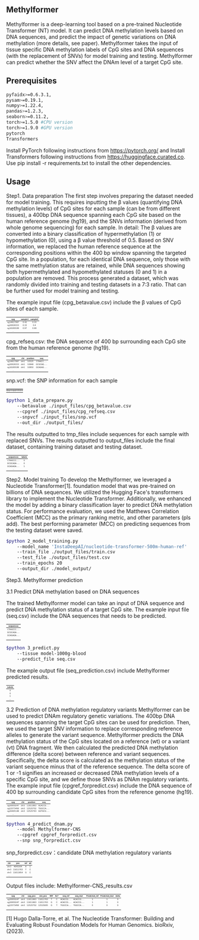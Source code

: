 ## Methylformer
Methylformer is a deep-learning tool based on a pre-trained Nucleotide Transformer (NT) model. It can predict DNA methylation levels based on DNA sequences, and predict the impact of genetic variations on DNA methylation (more details, see paper). Methylformer takes the input of tissue specific DNA methylation labels of CpG sites and DNA sequences (with the replacement of SNVs) for model training and testing. Methylformer can predict whether the SNV affect the DNAm level of a target CpG site.

## Prerequisites
```bash
pyfaidx>=0.6.3.1,
pysam>=0.19.1,
numpy>=1.22.4,
pandas>=1.2.3,
seaborn>=0.11.2,
torch>=1.5.0 #CPU version
torch>=1.9.0 #GPU version
pytorch 
Transformers
```

Install PyTorch following instructions from https://pytorch.org/ and Install Transformers  following instructions from https://huggingface.curated.co. Use pip install -r requirements.txt to install the other dependencies.

## Usage

Step1. Data preparation 
The first step involves preparing the dataset needed for model training. This requires inputting the β values (quantifying DNA methylation levels) of CpG sites for each sample (can be from different tissues), a 400bp DNA sequence spanning each CpG site based on the human reference genome (hg19), and the SNVs information (derived from whole genome sequencing) for each sample.
In detail: The β values are converted into a binary classification of hypermethylation (1) or hypomethylation (0), using a β value threshold of 0.5. Based on SNV information, we replaced the human reference sequence at the corresponding positions within the 400 bp window spanning the targeted CpG site. In a population, for each identical DNA sequence, only those with the same methylation status are retained, while DNA sequences showing both hypermethylated and hypomethylated statuses (0 and 1) in a population are removed. This process generated a dataset, which was randomly divided into training and testing datasets in a 7:3 ratio. That can be further used for model training and testing.

The example input file (cpg_betavalue.csv) include the β values of CpG sites of each sample.


<table class="table table-responsive-{sm|md|lg|xl" style="font-size: 5px; width: auto !important; margin-left: auto; margin-right: auto;">
 <thead>
  <tr>
   <th style="text-align:right;position: sticky; top:0; background-color: #FFFFFF;text-align: center;"> cpg </th>
   <th style="text-align:right;position: sticky; top:0; background-color: #FFFFFF;text-align: center;"> sample1 </th>
   <th style="text-align:left;position: sticky; top:0; background-color: #FFFFFF;text-align: center;"> sample2 </th>
  </tr>
 </thead>
<tbody>
  <tr>
   <td style="text-align:right;text-align: center;"> cg14817997 </td>
   <td style="text-align:right;text-align: center;"> 0.42 </td>
   <td style="text-align:left;text-align: center;"> 0.33 </td>
  </tr>
  <tr>
   <td style="text-align:right;text-align: center;"> cg26928153 </td>
   <td style="text-align:right;text-align: center;"> 0.33 </td>
   <td style="text-align:left;text-align: center;"> 0.4 </td>
  </tr>
  <tr>
   <td style="text-align:right;text-align: center;"> cg16269199 </td>
   <td style="text-align:right;text-align: center;"> 0.97 </td>
   <td style="text-align:left;text-align: center;"> 0.89 </td>
  </tr>
  <tr>
   <td style="text-align:right;text-align: center;"> … </td>
   <td style="text-align:right;text-align: center;">   </td>
   <td style="text-align:left;text-align: center;">   </td>
  </tr>
</tbody>
</table>  

cpg_refseq.csv: the DNA sequence of 400 bp surrounding each CpG site from the human reference genome (hg19).

<table class="table table-responsive-{sm|md|lg|xl" style="font-size: 5px; width: auto !important; margin-left: auto; margin-right: auto;">
 <thead>
  <tr>
   <th style="text-align:right;position: sticky; top:0; background-color: #FFFFFF;text-align: center;"> cpg </th>
   <th style="text-align:right;position: sticky; top:0; background-color: #FFFFFF;text-align: center;"> chr </th>
   <th style="text-align:left;position: sticky; top:0; background-color: #FFFFFF;text-align: center;"> position </th>
   <th style="text-align:left;position: sticky; top:0; background-color: #FFFFFF;text-align: center;"> seq </th>
  </tr>
 </thead>
<tbody>
  <tr>
   <td style="text-align:right;text-align: center;"> cg14817997 </td>
   <td style="text-align:right;text-align: center;"> chr1 </td>
   <td style="text-align:left;text-align: center;"> 10525 </td>
   <td style="text-align:left;text-align: center;"> CTAACC…… </td>
  </tr>
  <tr>
   <td style="text-align:right;text-align: center;"> cg26928153 </td>
   <td style="text-align:right;text-align: center;"> chr1 </td>
   <td style="text-align:left;text-align: center;"> 10848 </td>
   <td style="text-align:left;text-align: center;"> GCGCAG…… </td>
  </tr>
  <tr>
   <td style="text-align:right;text-align: center;"> cg16269199 </td>
   <td style="text-align:right;text-align: center;"> chr1 </td>
   <td style="text-align:left;text-align: center;"> 10850 </td>
   <td style="text-align:left;text-align: center;"> GCAGAG…… </td>
  </tr>
  <tr>
   <td style="text-align:right;text-align: center;"> … </td>
   <td style="text-align:right;text-align: center;">   </td>
   <td style="text-align:left;text-align: center;">   </td>
   <td style="text-align:left;text-align: center;">   </td>
  </tr>
</tbody>
</table>  

snp.vcf: the SNP information for each sample
<table class="table table-responsive-{sm|md|lg|xl" style="font-size: 1px; width: auto !important; margin-left: auto; margin-right: auto;">
 <thead>
  <tr>
   <th style="text-align:right;position: sticky; top:0; background-color: #FFFFFF;text-align: center;"> #CHROM </th>
   <th style="text-align:right;position: sticky; top:0; background-color: #FFFFFF;text-align: center;"> POS </th>
   <th style="text-align:left;position: sticky; top:0; background-color: #FFFFFF;text-align: center;"> ID </th>
   <th style="text-align:left;position: sticky; top:0; background-color: #FFFFFF;text-align: center;"> REF </th>
   <th style="text-align:right;position: sticky; top:0; background-color: #FFFFFF;text-align: center;"> ALT </th>
   <th style="text-align:right;position: sticky; top:0; background-color: #FFFFFF;text-align: center;"> QUAL </th>
   <th style="text-align:left;position: sticky; top:0; background-color: #FFFFFF;text-align: center;"> FILTER </th>
   <th style="text-align:left;position: sticky; top:0; background-color: #FFFFFF;text-align: center;"> INFO </th>
   <th style="text-align:right;position: sticky; top:0; background-color: #FFFFFF;text-align: center;"> FORMAT </th>
   <th style="text-align:left;position: sticky; top:0; background-color: #FFFFFF;text-align: center;"> sample1 </th>
   <th style="text-align:left;position: sticky; top:0; background-color: #FFFFFF;text-align: center;"> sample2 </th>
  </tr>
 </thead>
<tbody>
  <tr>
   <td style="text-align:right;text-align: center;"> chr1 </td>
   <td style="text-align:right;text-align: center;"> 10550 </td>
   <td style="text-align:left;text-align: center;"> . </td>
   <td style="text-align:left;text-align: center;"> G </td>
   <td style="text-align:right;text-align: center;"> C </td>
   <td style="text-align:right;text-align: center;"> 222.64 </td>
   <td style="text-align:left;text-align: center;"> PASS </td>
   <td style="text-align:left;text-align: center;"> …… </td>
   <td style="text-align:right;text-align: center;"> GT </td>
   <td style="text-align:right;text-align: center;"> 0/0 </td>
   <td style="text-align:left;text-align: center;"> 0/0 </td>
  </tr>
  <tr>
   <td style="text-align:right;text-align: center;"> chr1 </td>
   <td style="text-align:right;text-align: center;"> 10575 </td>
   <td style="text-align:left;text-align: center;"> . </td>
   <td style="text-align:left;text-align: center;"> C </td>
   <td style="text-align:right;text-align: center;"> G </td>
   <td style="text-align:right;text-align: center;"> 128.77 </td>
   <td style="text-align:left;text-align: center;"> PASS </td>
   <td style="text-align:left;text-align: center;"> …… </td>
   <td style="text-align:right;text-align: center;"> GT </td>
   <td style="text-align:right;text-align: center;"> 0/1 </td>
   <td style="text-align:left;text-align: center;"> 0/1 </td>
  </tr>
  <tr>
   <td style="text-align:right;text-align: center;"> chr1 </td>
   <td style="text-align:right;text-align: center;"> 10608 </td>
   <td style="text-align:left;text-align: center;"> . </td>
   <td style="text-align:left;text-align: center;"> A </td>
   <td style="text-align:right;text-align: center;"> C </td>
   <td style="text-align:right;text-align: center;"> 119.64 </td>
   <td style="text-align:left;text-align: center;"> PASS </td>
   <td style="text-align:left;text-align: center;"> …… </td>
   <td style="text-align:right;text-align: center;"> GT </td>
   <td style="text-align:right;text-align: center;"> 0/0 </td>
   <td style="text-align:left;text-align: center;"> 0/1 </td>
  </tr>
  <tr>
   <td style="text-align:right;text-align: center;"> … </td>
   <td style="text-align:right;text-align: center;">   </td>
   <td style="text-align:left;text-align: center;">   </td>
   <td style="text-align:left;text-align: center;">   </td>
   <td style="text-align:right;text-align: center;">   </td>
   <td style="text-align:left;text-align: center;">   </td>
   <td style="text-align:left;text-align: center;">   </td>
   <td style="text-align:right;text-align: center;">   </td>
   <td style="text-align:left;text-align: center;">   </td>
   <td style="text-align:left;text-align: center;">   </td>
   <td style="text-align:left;text-align: center;">   </td>
  </tr>
</tbody>
</table>  

```bash
$python 1_data_prepare.py 
	--betavalue ./input_files/cpg_betavalue.csv 
	--cpgref ./input_files/cpg_refseq.csv 
	--snpvcf ./input_files/snp.vcf 
	--out_dir ./output_files/

```

The results outputted to tmp_files include sequences for each sample with replaced SNVs.
The results outputted to output_files include the final dataset, containing training dataset and testing dataset.



<table class="table table-responsive-{sm|md|lg|xl" style="font-size: 5px; width: auto !important; margin-left: auto; margin-right: auto;">
 <thead>
  <tr>
   <th style="text-align:right;position: sticky; top:0; background-color: #FFFFFF;text-align: center;"> sequences </th>
   <th style="text-align:right;position: sticky; top:0; background-color: #FFFFFF;text-align: center;"> labels </th>
  </tr>
 </thead>
<tbody>
  <tr>
   <td style="text-align:right;text-align: center;"> CTAACCC…… </td>
   <td style="text-align:right;text-align: center;"> 0 </td>
  </tr>
  <tr>
   <td style="text-align:right;text-align: center;"> GCGCAGA…… </td>
   <td style="text-align:right;text-align: center;"> 0 </td>
  </tr>
  <tr>
   <td style="text-align:right;text-align: center;"> GCAGAGA…… </td>
   <td style="text-align:right;text-align: center;"> 1 </td>
  </tr>
  <tr>
   <td style="text-align:right;text-align: center;"> … </td>
   <td style="text-align:right;text-align: center;">   </td>
  </tr>
</tbody>
</table>  

Step2. Model training
To develop the Methylformer, we leveraged a Nucleotide Transformer[1]. foundation model that was pre-trained on billions of DNA sequences. We utilized the Hugging Face's transformers library to implement the Nucleotide Transformer. Additionally, we enhanced the model by adding a binary classification layer to predict DNA methylation status. For performance evaluation, we used the Matthews Correlation Coefficient (MCC) as the primary ranking metric, and other parameters (pls add). The best performing parameter (MCC) on predicting sequences from the testing dataset were saved.

```bash
$python 2_model_training.py 
	--model_name 'InstaDeepAI/nucleotide-transformer-500m-human-ref' 
	--train_file ./output_files/train.csv 
	--test_file ./output_files/test.csv 
	--train_epochs 20
	--output_dir ./model_output/

```

Step3. Methylformer prediction

3.1 Predict DNA methylation based on DNA sequences

The trained Methylformer model can take an input of DNA sequence and predict DNA methylation status of a target CpG site. The example input file (seq.csv) include the DNA sequences that needs to be predicted.

<table class="table table-responsive-{sm|md|lg|xl" style="font-size: 5px; width: auto !important; margin-left: auto; margin-right: auto;">
 <thead>
  <tr>
   <th style="text-align:right;position: sticky; top:0; background-color: #FFFFFF;text-align: center;"> sequences </th>
  </tr>
 </thead>
<tbody>
  <tr>
   <td style="text-align:right;text-align: center;"> CTAACCC…… </td>
  </tr>
  <tr>
   <td style="text-align:right;text-align: center;"> GCGCAGA…… </td>
  </tr>
  <tr>
   <td style="text-align:right;text-align: center;"> GCAGAGA…… </td>
  </tr>
  <tr>
   <td style="text-align:right;text-align: center;"> … </td>
  </tr>
</tbody>
</table>  

```bash
$python 3_predict.py 
	--tissue model-1000g-blood 
	--predict_file seq.csv
```

The example output file (seq_prediction.csv) include Methylformer predicted results.

<table class="table table-responsive-{sm|md|lg|xl" style="font-size: 5px; width: auto !important; margin-left: auto; margin-right: auto;">
 <thead>
  <tr>
   <th style="text-align:right;position: sticky; top:0; background-color: #FFFFFF;text-align: center;"> Labels </th>
  </tr>
 </thead>
<tbody>
  <tr>
   <td style="text-align:right;text-align: center;"> 0 </td>
  </tr>
  <tr>
   <td style="text-align:right;text-align: center;"> 0 </td>
  </tr>
  <tr>
   <td style="text-align:right;text-align: center;"> 1 </td>
  </tr>
  <tr>
   <td style="text-align:right;text-align: center;"> … </td>
  </tr>
</tbody>
</table>  


3.2 Prediction of DNA methylation regulatory variants
Methylformer can be used to predict DNAm regulatory genetic variations. The 400bp DNA sequences spanning the target CpG sites can be used for prediction. Then, we used the target SNV information to replace corresponding reference alleles to generate the variant sequence. Methylformer predicts the DNA methylation status of the CpG sites located on a reference (wt) or a variant (vt) DNA fragment. We then calculated the predicted DNA methylation difference (delta score) between reference and variant sequences. Specifically, the delta score is calculated as the methylation status of the variant sequence minus that of the reference sequence. The delta score of 1 or -1 signifies an increased or decreased DNA methylation levels of a specific CpG site, and we define those SNVs as DNAm regulatory variants.
The example input file (cpgref_forpredict.csv) include the DNA sequence of 400 bp surrounding candidate CpG sites from the reference genome (hg19).


<table class="table table-responsive-{sm|md|lg|xl" style="font-size: 5px; width: auto !important; margin-left: auto; margin-right: auto;">
 <thead>
  <tr>
   <th style="text-align:right;position: sticky; top:0; background-color: #FFFFFF;text-align: center;"> cpg </th>
   <th style="text-align:right;position: sticky; top:0; background-color: #FFFFFF;text-align: center;"> chr </th>
   <th style="text-align:right;position: sticky; top:0; background-color: #FFFFFF;text-align: center;"> position </th>
   <th style="text-align:right;position: sticky; top:0; background-color: #FFFFFF;text-align: center;"> seq </th>
  </tr>
 </thead>
<tbody>
  <tr>
   <td style="text-align:right;text-align: center;"> cg26959247 </td>
   <td style="text-align:right;text-align: center;"> chr3 </td>
   <td style="text-align:right;text-align: center;"> 11611863 </td>
   <td style="text-align:right;text-align: center;"> ACACCG…… </td>
  </tr>
  <tr>
   <td style="text-align:right;text-align: center;"> cg22573456 </td>
   <td style="text-align:right;text-align: center;"> chr3 </td>
   <td style="text-align:right;text-align: center;"> 12525702 </td>
   <td style="text-align:right;text-align: center;"> TGGCCA…… </td>
  </tr>
  <tr>
   <td style="text-align:right;text-align: center;"> cg26405148 </td>
   <td style="text-align:right;text-align: center;"> chr3 </td>
   <td style="text-align:right;text-align: center;"> 12525763 </td>
   <td style="text-align:right;text-align: center;"> GGTGCG…… </td>
  </tr>
  <tr>
   <td style="text-align:right;text-align: center;"> … </td>
   <td style="text-align:right;text-align: center;">   </td>
   <td style="text-align:right;text-align: center;">   </td>
   <td style="text-align:right;text-align: center;">   </td>
  </tr>
</tbody>
</table>  

```bash
$python 4_predict_dnam.py 
	--model Methylformer-CNS
	--cpgref cpgref_forpredict.csv 
	--snp snp_forpredict.csv
```

snp_forpredict.csv：candidate DNA methylation regulatory variants

<table class="table table-responsive-{sm|md|lg|xl" style="font-size: 5px; width: auto !important; margin-left: auto; margin-right: auto;">
 <thead>
  <tr>
   <th style="text-align:right;position: sticky; top:0; background-color: #FFFFFF;text-align: center;"> chr </th>
   <th style="text-align:right;position: sticky; top:0; background-color: #FFFFFF;text-align: center;"> pos </th>
   <th style="text-align:right;position: sticky; top:0; background-color: #FFFFFF;text-align: center;"> ref </th>
   <th style="text-align:right;position: sticky; top:0; background-color: #FFFFFF;text-align: center;"> alt </th>
  </tr>
 </thead>
<tbody>
  <tr>
   <td style="text-align:right;text-align: center;"> chr3 </td>
   <td style="text-align:right;text-align: center;"> 4640264 </td>
   <td style="text-align:right;text-align: center;"> A </td>
   <td style="text-align:right;text-align: center;"> C </td>
  </tr>
  <tr>
   <td style="text-align:right;text-align: center;"> chr3 </td>
   <td style="text-align:right;text-align: center;"> 11611763 </td>
   <td style="text-align:right;text-align: center;"> T </td>
   <td style="text-align:right;text-align: center;"> C </td>
  </tr>
  <tr>
   <td style="text-align:right;text-align: center;"> chr3 </td>
   <td style="text-align:right;text-align: center;"> 11611854 </td>
   <td style="text-align:right;text-align: center;"> G </td>
   <td style="text-align:right;text-align: center;"> C </td>
  </tr>
  <tr>
   <td style="text-align:right;text-align: center;"> … </td>
   <td style="text-align:right;text-align: center;">   </td>
   <td style="text-align:right;text-align: center;">   </td>
   <td style="text-align:right;text-align: center;">   </td>
  </tr>
</tbody>
</table>  

Output files include:
Methylformer-CNS_results.csv

<table class="table table-responsive-{sm|md|lg|xl" style="font-size: 5px; width: auto !important; margin-left: auto; margin-right: auto;">
 <thead>
  <tr>
   <th style="text-align:right;position: sticky; top:0; background-color: #FFFFFF;text-align: center;"> cpg </th>
   <th style="text-align:right;position: sticky; top:0; background-color: #FFFFFF;text-align: center;"> chr </th>
   <th style="text-align:right;position: sticky; top:0; background-color: #FFFFFF;text-align: center;"> cpg_pos </th>
   <th style="text-align:right;position: sticky; top:0; background-color: #FFFFFF;text-align: center;"> snv_pos </th>
   <th style="text-align:right;position: sticky; top:0; background-color: #FFFFFF;text-align: center;"> REF </th>
   <th style="text-align:right;position: sticky; top:0; background-color: #FFFFFF;text-align: center;"> ALT </th>
   <th style="text-align:right;position: sticky; top:0; background-color: #FFFFFF;text-align: center;"> seq_ref </th>
   <th style="text-align:right;position: sticky; top:0; background-color: #FFFFFF;text-align: center;"> seq_mut </th>
   <th style="text-align:right;position: sticky; top:0; background-color: #FFFFFF;text-align: center;"> Predicted_ref </th>
   <th style="text-align:right;position: sticky; top:0; background-color: #FFFFFF;text-align: center;"> Predicted_mut </th>
   <th style="text-align:right;position: sticky; top:0; background-color: #FFFFFF;text-align: center;"> delta </th>
  </tr>
 </thead>
<tbody>
  <tr>
   <td style="text-align:right;text-align: center;"> cg26959247 </td>
   <td style="text-align:right;text-align: center;"> chr3 </td>
   <td style="text-align:right;text-align: center;"> 11611863 </td>
   <td style="text-align:right;text-align: center;"> 11611763 </td>
   <td style="text-align:right;text-align: center;"> T </td>
   <td style="text-align:right;text-align: center;"> C </td>
   <td style="text-align:right;text-align: center;"> ACACCG…… </td>
   <td style="text-align:right;text-align: center;"> ACACCG…… </td>
   <td style="text-align:right;text-align: center;"> 1 </td>
   <td style="text-align:right;text-align: center;"> 1 </td>
   <td style="text-align:right;text-align: center;"> 0 </td>
  </tr>
  <tr>
   <td style="text-align:right;text-align: center;"> cg26959247 </td>
   <td style="text-align:right;text-align: center;"> chr3 </td>
   <td style="text-align:right;text-align: center;"> 11611863 </td>
   <td style="text-align:right;text-align: center;"> 11611763 </td>
   <td style="text-align:right;text-align: center;"> G </td>
   <td style="text-align:right;text-align: center;"> C </td>
   <td style="text-align:right;text-align: center;"> ACACCG…… </td>
   <td style="text-align:right;text-align: center;"> ACACCG…… </td>
   <td style="text-align:right;text-align: center;"> 1 </td>
   <td style="text-align:right;text-align: center;"> 1 </td>
   <td style="text-align:right;text-align: center;"> 0 </td>
  </tr>
  <tr>
   <td style="text-align:right;text-align: center;"> cg22573456 </td>
   <td style="text-align:right;text-align: center;"> chr3 </td>
   <td style="text-align:right;text-align: center;"> 12525702 </td>
   <td style="text-align:right;text-align: center;"> 12525605 </td>
   <td style="text-align:right;text-align: center;"> G </td>
   <td style="text-align:right;text-align: center;"> T </td>
   <td style="text-align:right;text-align: center;"> TGGCCA…… </td>
   <td style="text-align:right;text-align: center;"> TGGCCA…… </td>
   <td style="text-align:right;text-align: center;"> 0 </td>
   <td style="text-align:right;text-align: center;"> 0 </td>
   <td style="text-align:right;text-align: center;"> 0 </td>
  </tr>
  <tr>
   <td style="text-align:right;text-align: center;"> … </td>
   <td style="text-align:right;text-align: center;">   </td>
   <td style="text-align:right;text-align: center;">   </td>
   <td style="text-align:right;text-align: center;">   </td>
   <td style="text-align:right;text-align: center;">   </td>
   <td style="text-align:right;text-align: center;">   </td>
   <td style="text-align:right;text-align: center;">   </td>
   <td style="text-align:right;text-align: center;">   </td>
   <td style="text-align:right;text-align: center;">   </td>
   <td style="text-align:right;text-align: center;">   </td>
   <td style="text-align:right;text-align: center;">   </td>
  </tr>
</tbody>
</table>  

[1] Hugo Dalla-Torre, et al. The Nucleotide Transformer: Building and Evaluating Robust Foundation Models for Human Genomics. bioRxiv,  (2023).
